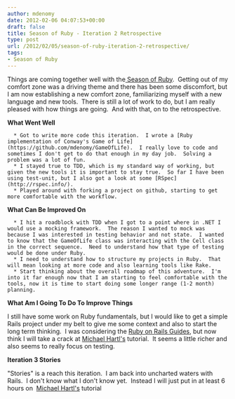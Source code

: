 ```yaml
---
author: mdenomy
date: 2012-02-06 04:07:53+00:00
draft: false
title: Season of Ruby - Iteration 2 Retrospective
type: post
url: /2012/02/05/season-of-ruby-iteration-2-retrospective/
tags:
- Season of Ruby
---
```


Things are coming together well with the[ Season of Ruby](http://mdenomy.wordpress.com/category/season-of-ruby/).  Getting out of my comfort zone was a driving theme and there has been some discomfort, but I am now establishing a new comfort zone, familiarizing myself with a new language and new tools.  There is still a lot of work to do, but I am really pleased with how things are going.  And with that, on to the retrospective.

**What Went Well**



	  * Got to write more code this iteration.  I wrote a [Ruby implementation of Conway's Game of Life](https://github.com/mdenomy/GameOfLife).  I really love to code and sometimes I don't get to do that enough in my day job.  Solving a problem was a lot of fun.
	  * I stayed true to TDD, which is my standard way of working, but given the new tools it is important to stay true.  So far I have been using test-unit, but I also got a look at some [RSpec](http://rspec.info/).
	  * Played around with forking a project on github, starting to get more comfortable with the workflow.

**What Can Be Improved On**



	  * I hit a roadblock with TDD when I got to a point where in .NET I would use a mocking framework.  The reason I wanted to mock was because I was interested in testing behavior and not state.  I wanted to know that the GameOfLife class was interacting with the Cell class in the correct sequence.  Need to understand how that type of testing would be done under Ruby.
	  * I need to understand how to structure my projects in Ruby.  That will mean looking at more code and also learning tools like Rake.
	  * Start thinking about the overall roadmap of this adventure.  I'm into it far enough now that I am starting to feel comfortable with the tools, now it is time to start doing some longer range (1-2 month) planning.



**What Am I Going To Do To Improve Things**






I still have some work on Ruby fundamentals, but I would like to get a simple Rails project under my belt to give me some context and also to start the long term thinking.  I was considering the [Ruby on Rails Guides](http://guides.rubyonrails.org/getting_started.html), but now think I will take a crack at [Michael Hartl's](http://ruby.railstutorial.org/chapters/a-demo-app) tutorial.  It seems a little richer and also seems to really focus on testing.

**Iteration 3 Stories**


"Stories" is a reach this iteration.  I am back into uncharted waters with Rails.  I don't know what I don't know yet.  Instead I will just put in at least 6 hours on  [Michael Hartl's](http://ruby.railstutorial.org/chapters/a-demo-app) tutorial



